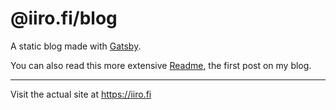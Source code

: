 # @iiro.fi/blog

A static blog made with [Gatsby](https://github.com/gatsbyjs/gatsby).

You can also read this more extensive [Readme](pages/posts/2016-11-25---readme/index.md), the first post on my blog.

----

Visit the actual site at https://iiro.fi

